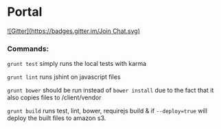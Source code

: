 # Portal
[![Gitter](https://badges.gitter.im/Join Chat.svg)](https://gitter.im/samdelagarza/portal-amd?utm_source=badge&utm_medium=badge&utm_campaign=pr-badge&utm_content=badge)

### Commands:

`grunt test`
simply runs the local tests with karma

`grunt lint`
runs jshint on javascript files

`grunt bower`
should be run instead of `bower install` due to the fact that it also copies files to /client/vendor

`grunt build`
runs test, lint, bower, requirejs build & if `--deploy=true` will deploy the built files to amazon s3. 
